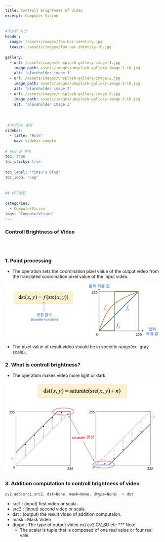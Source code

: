 ```yaml
---
title: Controll Brightness of Video
excerpt: Computer Vision


#최상위 사진
header:
  image: /assets/images/foo-bar-identity.jpg
  teaser: /assets/images/foo-bar-identity-th.jpg

gallery:
  - url: /assets/images/unsplash-gallery-image-1.jpg
    image_path: assets/images/unsplash-gallery-image-1-th.jpg
    alt: "placeholder image 1"
  - url: /assets/images/unsplash-gallery-image-2.jpg
    image_path: assets/images/unsplash-gallery-image-2-th.jpg
    alt: "placeholder image 2"
  - url: /assets/images/unsplash-gallery-image-3.jpg
    image_path: assets/images/unsplash-gallery-image-3-th.jpg
    alt: "placeholder image 3"
    


 #사이드바 설정 
sidebar:
  - title: "Role"
    nav: sidebar-sample

# 해당 글 목차
toc: true
toc_sticky: true

toc_label: "Yimsu's Blog"
toc_icon: "cog"


## 테그설정

categories:
  - ComputerVision
tags: "ComputerVision"
---
```


### Controll Brightness of Video

<br/>
<br/>

### 1. Point processing
- The operation sets the coordination pixel value of the output video from the translated coordination pixel value of the input video.


![image](/assets/images/computervision/1-Brightness.png)

- The pixel value of result video should be in specific range(ex- gray scale).

### 2. What is controll brightness?
- The operation makes video more light or dark.


![image](/assets/images/computervision/2-formula.png)

### 3. Addition computation to controll brightness of video

``` c
cv2.add(src1,src2, dst=None, mask=None, dtype=None) -> dst
```

- src1 : (input) first video or scala.
- src2 : (input) second video or scala.
- dst : (output) the result video of addition computaion.
- mask : Mask Video
- dtype : The type of output video ex) cv2.CV_8U etc
*** Note
    - The scalar is tuple that is composed of one real value or four real vale.
    



